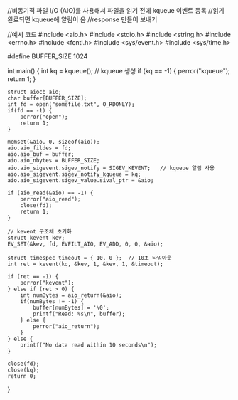 //비동기적 파일 I/O (AIO)를 사용해서 파일을 읽기 전에 kqueue 이벤트 등록
//읽기 완료되면 kqueue에 알림이 옴
//response 만들어 보내기

//예시 코드
#include <aio.h>
#include <stdio.h>
#include <string.h>
#include <errno.h>
#include <fcntl.h>
#include <sys/event.h>
#include <sys/time.h>

#define BUFFER_SIZE 1024

int main() {
    int kq = kqueue();  // kqueue 생성
    if (kq == -1) {
        perror("kqueue");
        return 1;
    }

    struct aiocb aio;
    char buffer[BUFFER_SIZE];
    int fd = open("somefile.txt", O_RDONLY);
    if(fd == -1) {
        perror("open");
        return 1;
    }

    memset(&aio, 0, sizeof(aio));
    aio.aio_fildes = fd;
    aio.aio_buf = buffer;
    aio.aio_nbytes = BUFFER_SIZE;
    aio.aio_sigevent.sigev_notify = SIGEV_KEVENT;   // kqueue 알림 사용
    aio.aio_sigevent.sigev_notify_kqueue = kq;
    aio.aio_sigevent.sigev_value.sival_ptr = &aio;

    if (aio_read(&aio) == -1) {
        perror("aio_read");
        close(fd);
        return 1;
    }

    // kevent 구조체 초기화
    struct kevent kev;
    EV_SET(&kev, fd, EVFILT_AIO, EV_ADD, 0, 0, &aio);

    struct timespec timeout = { 10, 0 };  // 10초 타임아웃
    int ret = kevent(kq, &kev, 1, &kev, 1, &timeout);

    if (ret == -1) {
        perror("kevent");
    } else if (ret > 0) {
        int numBytes = aio_return(&aio);
        if(numBytes != -1) {
            buffer[numBytes] = '\0';
            printf("Read: %s\n", buffer);
        } else {
            perror("aio_return");
        }
    } else {
        printf("No data read within 10 seconds\n");
    }

    close(fd);
    close(kq);
    return 0;
}

